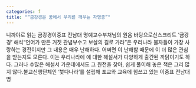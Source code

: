 ```yaml
---
categories: f
title: "“금강경은 꿈에서 우리를 깨우는 자명종”"
---
```

니까야로 읽는 금강경이중표 전남대 명예교수부처님의 원음 바탕으로산스크리트 ‘금강경’ 해석“언어가 만든 거짓 관념부수고 보살의 길로 가라”은 우리나라 불자들이 가장 사랑하는 경전이지만 그 내용은 매우 난해하다. 어쩌면 이 난해함 때문에 이 더 많은 관심을 받는지도 모른다. 이는 우리나라에 에 대한 해설서가 다양하게 출간된 까닭이기도 하다. 그러나 수많은 해설서 가운데에서도 그 원전을 찾아, 쉽게 풀이해 놓은 책은 그리 많지 않다.불교신행단체인 ‘붓다나라’를 설립해 포교와 교육에 힘쓰고 있는 이중표 전남대 명
